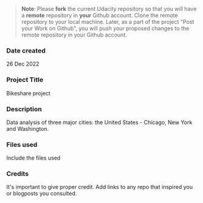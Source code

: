 >**Note**: Please **fork** the current Udacity repository so that you will have a **remote** repository in **your** Github account. Clone the remote repository to your local machine. Later, as a part of the project "Post your Work on Github", you will push your proposed changes to the remote repository in your Github account.

### Date created
26 Dec 2022

### Project Title
Bikeshare project

### Description
Data analysis of three major cities: the United States - Chicago, New York and Washington.

### Files used
Include the files used

### Credits
It's important to give proper credit. Add links to any repo that inspired you or blogposts you consulted.

